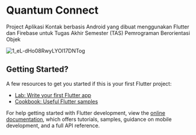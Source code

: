 # Quantum Connect

Project Aplikasi Kontak berbasis Android yang dibuat menggunakan Flutter dan Firebase untuk Tugas Akhir Semester (TAS) Pemrograman Berorientasi Objek

![1_eL-dHo08RwyLYOl17DNTog](https://github.com/Yuzuru07/Kontak/assets/109451963/f096d692-8a8a-4452-9648-27a4a720f973)

## Getting Started?


A few resources to get you started if this is your first Flutter project:

- [Lab: Write your first Flutter app](https://docs.flutter.dev/get-started/codelab)
- [Cookbook: Useful Flutter samples](https://docs.flutter.dev/cookbook)

For help getting started with Flutter development, view the
[online documentation](https://docs.flutter.dev/), which offers tutorials,
samples, guidance on mobile development, and a full API reference.

